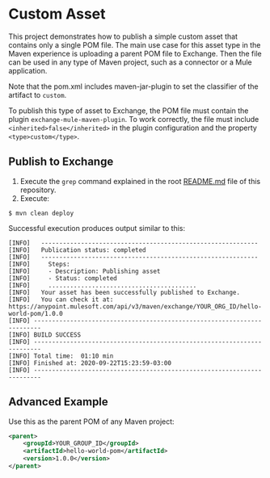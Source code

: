 # Custom Asset

This project demonstrates how to publish a simple custom asset that contains only a single POM file. The main use case for this asset type in the Maven experience is uploading a parent POM file to Exchange. Then the file can be used in any type of Maven project, such as a connector or a Mule application.

Note that the pom.xml includes maven-jar-plugin to set the classifier of the artifact to `custom`.

To publish this type of asset to Exchange, the POM file must contain the plugin `exchange-mule-maven-plugin`. To work correctly, the file must include `<inherited>false</inherited>` in the plugin configuration and the property `<type>custom</type>`.

## Publish to Exchange

1. Execute the `grep` command explained in the root [README.md](../README.md) file of this repository.
2. Execute:

```shell
$ mvn clean deploy
```

Successful execution produces output similar to this:

```shell
[INFO]   ------------------------------------------------------------
[INFO]   Publication status: completed
[INFO]   ------------------------------------------------------------
[INFO]     Steps:
[INFO]     - Description: Publishing asset
[INFO]     - Status: completed
[INFO]     .........................................
[INFO]   Your asset has been successfully published to Exchange.
[INFO]   You can check it at: https://anypoint.mulesoft.com/api/v3/maven/exchange/YOUR_ORG_ID/hello-world-pom/1.0.0
[INFO] ------------------------------------------------------------------------
[INFO] BUILD SUCCESS
[INFO] ------------------------------------------------------------------------
[INFO] Total time:  01:10 min
[INFO] Finished at: 2020-09-22T15:23:59-03:00
[INFO] ------------------------------------------------------------------------
```

## Advanced Example

Use this as the parent POM of any Maven project:

```xml
<parent>
    <groupId>YOUR_GROUP_ID</groupId>
    <artifactId>hello-world-pom</artifactId>
    <version>1.0.0</version>
</parent>
```
